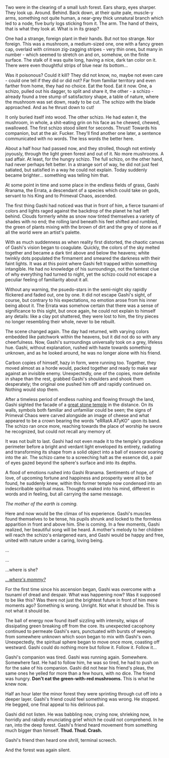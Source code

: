 Two were in the clearing of a small lush forest. Ears sharp, eyes sharper. They look up. Around. Behind. Back down, at their quite pale, muscle-y arms, something not quite human, a near-grey thick unnatural branch which led to a node, five burly logs sticking from it. The arm. The hand of theirs, that is what they look at. What is in its grasp?

One had a strange, foreign plant in their hands. But not too strange. Nor foreign. This was a mushroom, a medium-sized one, one with a fancy green cap, overlaid with crimson zig-zagging stripes - very thin ones, but many in number - which seemed to stretch on and on, somehow, on the finite surface. The stalk of it was quite long, having a nice, dark tan color on it. There were even thoughtful strips of blue near its bottom...

Was it poisonous? Could it kill? They did not know, no, maybe not even care - could one tell if they did or did not? Far from familiar territory and even farther from home, they had no choice. Eat the food. Eat it now. One, a schizo, pulled out his dagger, to split and share it, the other - a schizo - already found a tree stump of satisfactory shape, a table of nature, where the mushroom was set down, ready to be cut. The schizo with the blade approached. And as he thrust down to cut!

It only buried itself into wood. The other schizo. He had eaten it, the mushroom, in whole, a shit-eating grin on his face as he chewed, chewed, swallowed. The first schizo stood silent for seconds. Thrust! Towards his companion, but at the air. Fucker. They'll find another one later, a sentence communicated with no words. The less words the better here.

About a half hour had passed now, and they strolled, though not entirely joyously, through the light green forest and out of it. No more mushrooms. A sad affair. At least, for the hungry schizo. The full schizo, on the other hand, had never perhaps felt better. In a strange sort of way, he did not just feel satiated, but satisfied in a way he could not explain. Today suddenly became brighter... something was telling him that.

At some point in time and some place in the endless fields of grass, Gashi Rranama, the Errata, a descendant of a species which could take on gods, servant to his King and to Primeval Chaos, ascended.

The first thing Gashi had noticed was that in front of him, a fierce tsunami of colors and lights raged against the backdrop of the planet he had left behind. Clouds formerly white as snow now tinted themselves a variety of shades with no end; the rolling land beneath his feet shifted and rumbled, the green of plants mixing with the brown of dirt and the grey of stone as if all the world were an artist's palette.

With as much suddenness as when reality first distorted, the chaotic canvas of Gashi's vision began to coagulate. Quickly, the colors of the sky melted together and became a dark tint above and below the heavens; white twinkly dots populated the firmament and smeared the darkness with their faint lights. It was at this point where Gashi felt trapped within something intangible. He had no knowledge of his surroundings, not the faintest clue of why everything had turned to night, yet the schizo could not escape a peculiar feeling of familiarity about it all.

Without any warning, the psuedo-stars in the semi-night sky rapidly flickered and faded out, one by one. It did not escape Gashi's sight, of course, but contrary to his expectations, no emotion arose from his inner being about it. The Errata was somehow certain that there was a sense of significance to this sight, but once again, he could not explain to himself any details: like a clay pot shattered, they were lost to him, the tiny pieces no longer resembling their whole, never to be rebuilt.

The scene changed again. The day had returned, with varying colors embedded like patchwork within the heavens, but it did not do so with any cheerfulness. Now, Gashi's surroundings universally took on a grey, lifeless hue. Gashi, without explanation, rushed with haste towards something unknown, and as he looked around, he was no longer alone with his friend.

Carbon copies of himself, hazy in form, were running too. Together, they moved almost as a horde would, packed together and ready to make war against an invisible enemy. Unexpectedly, one of the copies, more definite in shape than the rest, grabbed Gashi's shoulders and shook them desperately; the original one pushed him off and rapidly continued on. Nothing would stop them.

After a timeless period of endless rushing and flowing through the land, Gashi sighted the facade of a [great stone temple](https://cdn.kqed.org/wp-content/uploads/sites/43/2016/08/palenque-ruin-use-Arian-Zwegers-Flickr-for-web-800x450.jpg) in the distance. On its walls, symbols both familiar and unfamiliar could be seen; the signs of Primeval Chaos were carved alongside an image of cheese and what appeared to be a crown bearing the words "eRRatA ATyKO" upon its band. The schizo ran once more, reaching towards the place of worship he swore he recognized, but could not recall any memory of.

It was not built to last. Gashi had not even made it to the temple's grandiose perimeter before a bright and verdant light enveloped its entirety, radiating and transforming its shape from a solid object into a ball of essence soaring into the air. The schizo came to a screeching halt as the essence did, a pair of eyes gazed beyond the sphere's surface and into its depths.

A flood of emotions rushed into Gashi Rranama. Sentiments of hope, of love, of upcoming fortune and happiness and prosperity were all to be found, he suddenly knew, within this former temple now condensed into an indescribable spiritual mass. Thoughts snaked into his mind, different in words and in feeling, but all carrying the same message.

*The mother of the earth is coming.*

Here and now would be the climax of his experience. Gashi's muscles found themselves to be tense, his pupils shrunk and locked to the formless apparition in front and above him. She is coming. In a few moments, Gashi realized, her beautiful song will be heard. A mother's melody to her children will reach the schizo's enlargened ears, and Gashi would be happy and free, united with nature under a caring, loving being.

...

...

...where is she?

[*...where's mommy?*](https://files.catbox.moe/1t91ej.mp3)

For the first time since his ascension began, Gashi was overcome with a tsunami of dread and despair. What was happening now? Was it supposed to be like this? Was there not just the brightest future in front of him mere moments ago? Something is wrong. Unright. Not what it should be. This is not what it should be.

The ball of energy now found itself sizzling with intensity, wisps of dissipating green breaking off from the core. Its unexpected cacophony continued to permeate Gashi's ears, punctuated with bursts of weeping from somewhere unknown which soon began to mix with Gashi's own. Unexpectedly, the spiritual sphere began to move once more, coasting off westward. Gashi could do nothing more but follow it. Follow it. Follow it...

Gashi's companion was tired. Gashi was running again. Somewhere. Somewhere fast. He had to follow him, he was so tired, he had to push on for the sake of his companion. Gashi did not hear his friend's pleas, the same ones he yelled for more than a few hours, with no dice. The friend was hungry. **Don't eat the green-with-red mushrooms.** This is what he knew now.

Half an hour later the minor forest they were sprinting through cut off into a deeper layer. Gashi's friend could feel something was wrong. He stopped. He begged, one final appeal to his delirious pal.

Gashi did not listen. He was babbling now, crying now, shrieking now, horridly and rabidly enunciating grief which he could not comprehend. In he ran, into the deep forest. Gashi's friend heard movement from something much bigger than himself. **Thud. Thud. Crash.**

Gashi's friend then heard one shrill, terminal screech.

And the forest was again silent.